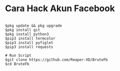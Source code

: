 # Cara Hack Akun Facebook
<pre><code>
$pkg update && pkg upgrade
$pkg install git
$pkg install python3
$pip3 install termcolor
$pip3 install pyfiglet
$pip3 install requests
</pre></code>
<div><code><pre>
# Run Script
$git clone https://github.com/Reaper-XD/BruteFb
$cd BruteFb
</div></code></pre>
